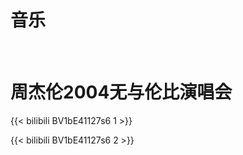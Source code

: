 # 音乐



<!--more-->

&nbsp;

# 周杰伦2004无与伦比演唱会

{{< bilibili BV1bE41127s6 1 >}}

{{< bilibili BV1bE41127s6 2 >}}

